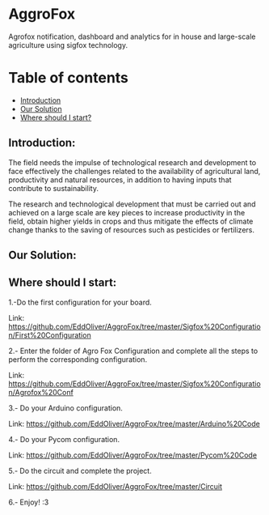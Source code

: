 # AggroFox

Agrofox notification, dashboard and analytics for in house and large-scale agriculture using sigfox technology.

# Table of contents
* [Introduction](#introduction)
* [Our Solution](#our-solution)
* [Where should I start?](#where-should-i-start)

## Introduction:

The field needs the impulse of technological research and development to face effectively the challenges related to the availability of agricultural land, productivity and natural resources, in addition to having inputs that contribute to sustainability.

The research and technological development that must be carried out and achieved on a large scale are key pieces to increase productivity in the field, obtain higher yields in crops and thus mitigate the effects of climate change thanks to the saving of resources such as pesticides or fertilizers.

## Our Solution:



## Where should I start:

1.-Do the first configuration for your board.

Link: https://github.com/EddOliver/AggroFox/tree/master/Sigfox%20Configuration/First%20Configuration

2.- Enter the folder of Agro Fox Configuration and complete all the steps to perform the corresponding configuration.

Link: https://github.com/EddOliver/AggroFox/tree/master/Sigfox%20Configuration/Agrofox%20Conf

3.- Do your Arduino configuration.

Link: https://github.com/EddOliver/AggroFox/tree/master/Arduino%20Code

4.- Do your Pycom configuration.

Link: https://github.com/EddOliver/AggroFox/tree/master/Pycom%20Code

5.- Do the circuit and complete the project.

Link: https://github.com/EddOliver/AggroFox/tree/master/Circuit

6.- Enjoy! :3
